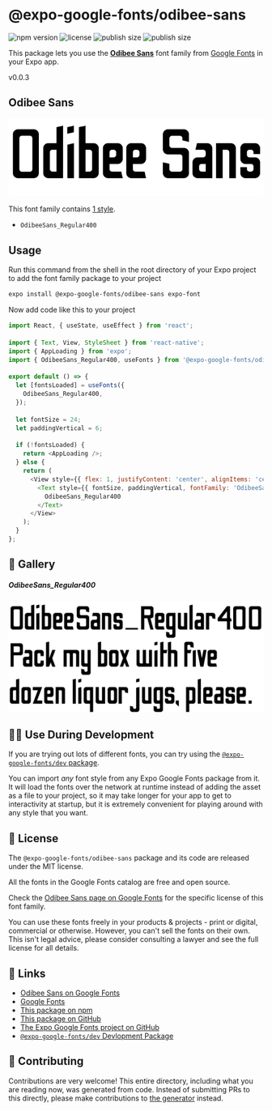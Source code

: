 # @expo-google-fonts/odibee-sans

![npm version](https://flat.badgen.net/npm/v/@expo-google-fonts/odibee-sans)
![license](https://flat.badgen.net/github/license/expo/google-fonts)
![publish size](https://flat.badgen.net/packagephobia/install/@expo-google-fonts/odibee-sans)
![publish size](https://flat.badgen.net/packagephobia/publish/@expo-google-fonts/odibee-sans)

This package lets you use the [**Odibee Sans**](https://fonts.google.com/specimen/Odibee+Sans) font family from [Google Fonts](https://fonts.google.com/) in your Expo app.

v0.0.3

## Odibee Sans

![Odibee Sans](./font-family.png)

This font family contains [1 style](#-gallery).

- `OdibeeSans_Regular400`

## Usage

Run this command from the shell in the root directory of your Expo project to add the font family package to your project
```sh
expo install @expo-google-fonts/odibee-sans expo-font
```

Now add code like this to your project
```js
import React, { useState, useEffect } from 'react';

import { Text, View, StyleSheet } from 'react-native';
import { AppLoading } from 'expo';
import { OdibeeSans_Regular400, useFonts } from '@expo-google-fonts/odibee-sans';

export default () => {
  let [fontsLoaded] = useFonts({
    OdibeeSans_Regular400,
  });

  let fontSize = 24;
  let paddingVertical = 6;

  if (!fontsLoaded) {
    return <AppLoading />;
  } else {
    return (
      <View style={{ flex: 1, justifyContent: 'center', alignItems: 'center' }}>
        <Text style={{ fontSize, paddingVertical, fontFamily: 'OdibeeSans_Regular400' }}>
          OdibeeSans_Regular400
        </Text>
      </View>
    );
  }
};

```

## 🔡 Gallery

##### OdibeeSans_Regular400
![OdibeeSans_Regular400](./60c83726ff6c690c3a0e1bcdbb9ff0e6b85667b08a959d6fcc925159de6c5122.ttf.png)


## 👩‍💻 Use During Development

If you are trying out lots of different fonts, you can try using the [`@expo-google-fonts/dev` package](https://github.com/expo/google-fonts/tree/master/font-packages/dev#readme).

You can import *any* font style from any Expo Google Fonts package from it. It will load the fonts
over the network at runtime instead of adding the asset as a file to your project, so it may take longer
for your app to get to interactivity at startup, but it is extremely convenient
for playing around with any style that you want.

## 📖 License

The `@expo-google-fonts/odibee-sans` package and its code are released under the MIT license.

All the fonts in the Google Fonts catalog are free and open source.

Check the [Odibee Sans page on Google Fonts](https://fonts.google.com/specimen/Odibee+Sans) for the specific license of this font family.

You can use these fonts freely in your products & projects - print or digital, commercial or otherwise. However, you can't sell the fonts on their own. This isn't legal advice, please consider consulting a lawyer and see the full license for all details.

## 🔗 Links

- [Odibee Sans on Google Fonts](https://fonts.google.com/specimen/Odibee+Sans)
- [Google Fonts](https://fonts.google.com/)
- [This package on npm](https://www.npmjs.com/package/@expo-google-fonts/odibee-sans)
- [This package on GitHub](https://github.com/expo/google-fonts/tree/master/font-packages/odibee-sans)
- [The Expo Google Fonts project on GitHub](https://github.com/expo/google-fonts)
- [`@expo-google-fonts/dev` Devlopment Package](https://github.com/expo/google-fonts/tree/master/font-packages/dev)


## 🤝 Contributing

Contributions are very welcome! This entire directory, including what you are reading now, was generated from code. Instead of submitting PRs to this directly, please make contributions to [the generator](https://github.com/expo/google-fonts/tree/master/packages/generator) instead.
